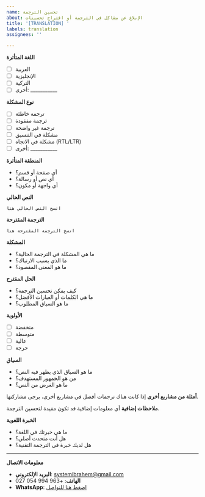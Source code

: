 ```yaml
---
name: تحسين الترجمة
about: الإبلاغ عن مشاكل في الترجمة أو اقتراح تحسينات
title: '[TRANSLATION] '
labels: translation
assignees: ''

---
```


**اللغة المتأثرة**
- [ ] العربية
- [ ] الإنجليزية
- [ ] التركية
- [ ] أخرى: ___________

**نوع المشكلة**
- [ ] ترجمة خاطئة
- [ ] ترجمة مفقودة
- [ ] ترجمة غير واضحة
- [ ] مشكلة في التنسيق
- [ ] مشكلة في الاتجاه (RTL/LTR)
- [ ] أخرى: ___________

**المنطقة المتأثرة**
- أي صفحة أو قسم؟
- أي نص أو رسالة؟
- أي واجهة أو مكون؟

**النص الحالي**
```
انسخ النص الحالي هنا
```

**الترجمة المقترحة**
```
انسخ الترجمة المقترحة هنا
```

**المشكلة**
- ما هي المشكلة في الترجمة الحالية؟
- ما الذي يسبب الارتباك؟
- ما هو المعنى المقصود؟

**الحل المقترح**
- كيف يمكن تحسين الترجمة؟
- ما هي الكلمات أو العبارات الأفضل؟
- ما هو السياق المطلوب؟

**الأولوية**
- [ ] منخفضة
- [ ] متوسطة
- [ ] عالية
- [ ] حرجة

**السياق**
- ما هو السياق الذي يظهر فيه النص؟
- من هو الجمهور المستهدف؟
- ما هو الغرض من النص؟

**أمثلة من مشاريع أخرى**
إذا كانت هناك ترجمات أفضل في مشاريع أخرى، يرجى مشاركتها.

**ملاحظات إضافية**
أي معلومات إضافية قد تكون مفيدة لتحسين الترجمة.

**الخبرة اللغوية**
- ما هي خبرتك في اللغة؟
- هل أنت متحدث أصلي؟
- هل لديك خبرة في الترجمة التقنية؟

---

**معلومات الاتصال**
- **البريد الإلكتروني**: systemibrahem@gmail.com
- **الهاتف**: +963 994 054 027
- **WhatsApp**: [اضغط هنا للتواصل](https://wa.me/963994054027)
